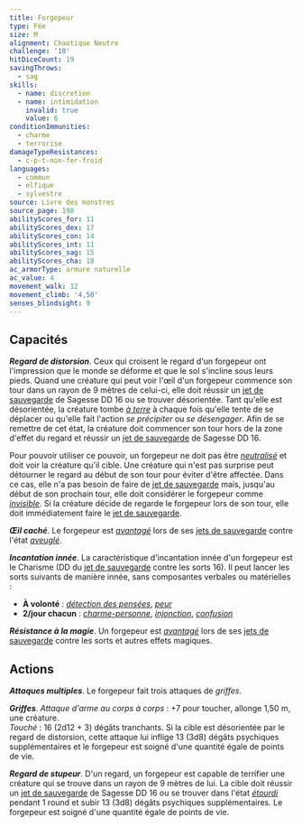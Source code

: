 ```yaml
---
title: Forgepeur
type: Fée
size: M
alignment: Chaotique Neutre
challenge: '10'
hitDiceCount: 19
savingThrows:
  - sag
skills:
  - name: discretion
  - name: intimidation
    invalid: true
    value: 6
conditionImmunities:
  - charme
  - terrorise
damageTypeResistances:
  - c-p-t-non-fer-froid
languages:
  - commun
  - elfique
  - sylvestre
source: Livre des monstres
source_page: 198
abilityScores_for: 11
abilityScores_dex: 17
abilityScores_con: 14
abilityScores_int: 11
abilityScores_sag: 15
abilityScores_cha: 18
ac_armorType: armure naturelle
ac_value: 4
movement_walk: 12
movement_climb: '4,50'
senses_blindsight: 9
---
```

## Capacités
_**Regard de distorsion**_. Ceux qui croisent le regard d'un forgepeur ont l'impression que le monde se déforme et que le sol s'incline sous leurs pieds. Quand une créature qui peut voir l'œil d'un forgepeur commence son tour dans un rayon de 9 mètres de celui-ci, elle doit réussir un [jet de sauvegarde](/utiliser-les-caracteristiques/#jets-de-sauvegarde) de Sagesse DD 16 ou se trouver désorientée. Tant qu'elle est désorientée, la créature tombe [_à terre_](/gerer-la-sante-du-personnage/#a-terre) à chaque fois qu'elle tente de se déplacer ou qu'elle fait l'action _se précipiter_ ou _se désengager_. Afin de se remettre de cet état, la créature doit commencer son tour hors de la zone d'effet du regard et réussir un [jet de sauvegarde](/utiliser-les-caracteristiques/#jets-de-sauvegarde) de Sagesse DD 16.

Pour pouvoir utiliser ce pouvoir, un forgepeur ne doit pas être [_neutralisé_](/gerer-la-sante-du-personnage/#neutralise) et doit voir la créature qu'il cible. Une créature qui n'est pas surprise peut détourner le regard au début de son tour pour éviter d'être affectée. Dans ce cas, elle n'a pas besoin de faire de [jet de sauvegarde](/utiliser-les-caracteristiques/#jets-de-sauvegarde) mais, jusqu'au début de son prochain tour, elle doit considérer le forgepeur comme [_invisible_](/gerer-la-sante-du-personnage/#invisible). Si la créature décide de regarde le forgepeur lors de son tour, elle doit immédiatement faire le [jet de sauvegarde](/utiliser-les-caracteristiques/#jets-de-sauvegarde).

_**Œil caché**_. Le forgepeur est [_avantagé_](/utiliser-les-caracteristiques/#avantage-et-desavantage) lors de ses [jets de sauvegarde](/utiliser-les-caracteristiques/#jets-de-sauvegarde) contre l'état [_aveuglé_](/gerer-la-sante-du-personnage/#aveugle).

_**Incantation innée**_. La caractéristique d'incantation innée d'un forgepeur est le Charisme (DD du [jet de sauvegarde](/utiliser-les-caracteristiques/#jets-de-sauvegarde) contre les sorts 16). Il peut lancer les sorts suivants de manière innée, sans composantes verbales ou matérielles :
* **À volonté** : [_détection des pensées_](/grimoire/detection-des-pensees/), [_peur_](/grimoire/peur/)
* **2/jour chacun** : [_charme-personne_](/grimoire/charme-personne/), [_injonction_](/grimoire/injonction/), [_confusion_](/grimoire/confusion/)

_**Résistance à la magie**_. Un forgepeur est [_avantagé_](/utiliser-les-caracteristiques/#avantage-et-desavantage) lors de ses [jets de sauvegarde](/utiliser-les-caracteristiques/#jets-de-sauvegarde) contre les sorts et autres effets magiques.

## Actions
_**Attaques multiples**_. Le forgepeur fait trois attaques de _griffes_.

_**Griffes**_. _Attaque d'arme au corps à corps_ : +7 pour toucher, allonge 1,50 m, une créature.  
_Touché_ : 16 (2d12 + 3) dégâts tranchants. Si la cible est désorientée par le regard de distorsion, cette attaque lui inflige 13 (3d8) dégâts psychiques supplémentaires et le forgepeur est soigné d'une quantité égale de points de vie.

_**Regard de stupeur**_. D'un regard, un forgepeur est capable de terrifier une créature qui se trouve dans un rayon de 9 mètres de lui. La cible doit réussir un [jet de sauvegarde](/utiliser-les-caracteristiques/#jets-de-sauvegarde) de Sagesse DD 16 ou se trouver dans l'état [_étourdi_](/gerer-la-sante-du-personnage/#etourdi) pendant 1 round et subir 13 (3d8) dégâts psychiques supplémentaires. Le forgepeur est soigné d'une quantité égale de points de vie.
